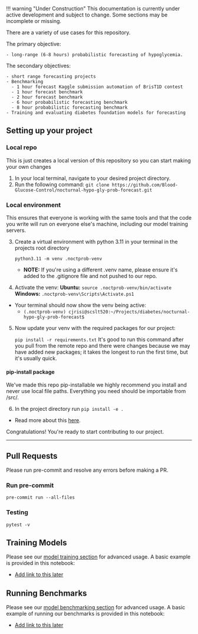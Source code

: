 !!! warning "Under Construction"
    This documentation is currently under active development and subject to change.
    Some sections may be incomplete or missing.

There are a variety of use cases for this repository.

The primary objective:

    - long-range (6-8 hours) probabilistic forecasting of hypoglycemia.

The secondary objectives:

    - short range forecasting projects
    - Benchmarking
      - 1 hour forecast Kaggle submission automation of BrisT1D contest
      - 1 hour forecast benchmark
      - 2 hour forecast benchmark
      - 6 hour probabilistic forecasting benchmark
      - 8 hour probabilistic forecasting benchmark
    - Training and evaluating diabetes foundation models for forecasting

## Setting up your project

### Local repo
This is just creates a local version of this repository so you can start making your own changes
1. In your local terminal, navigate to your desired project directory.
2. Run the following command: `git clone https://github.com/Blood-Glucose-Control/nocturnal-hypo-gly-prob-forecast.git`

### Local environment
This ensures that everyone is working with the same tools and that the code you write will run on everyone else's machine, including our model training servers.

3. Create a virtual environment with python 3.11 in your terminal in the projects root directory

    `python3.11 -m venv .noctprob-venv`

    - **NOTE:** If you're using a different .venv name, please ensure it's added to the .gitignore file and not pushed to our repo.
4. Activate the venv:
    **Ubuntu:** `source .noctprob-venv/bin/activate`
    **Windows:** `.noctprob-venv\Scripts\Activate.ps1`
  - Your terminal should now show the venv being active:
    - `(.noctprob-venv) cjrisi@scslt520:~/Projects/diabetes/nocturnal-hypo-gly-prob-forecast$ `
5. Now update your venv with the required packages for our project:

    `pip install -r requirements.txt`
    It's good to run this command after you pull from the remote repo and there were changes because we may have added new packages; it takes the longest to run the first time, but it's usually quick.

#### pip-install package
We've made this repo pip-installable we highly recommend you install and never use local file paths. Everything you need should be importable from /src/.

6. In the project directory run `pip install -e .`
  - Read more about this [here](https://goodresearch.dev/setup#create-a-pip-installable-package-recommended).

Congratulations! You're ready to start contributing to our project.

---

## Pull Requests
Please run pre-commit and resolve any errors before making a PR.
### Run pre-commit
`pre-commit run --all-files`

### Testing
`pytest -v`


## Training Models
Please see our [model training section](modeling/model-training.md#model-training) for advanced usage.
A basic example is provided in this notebook:
- [Add link to this later]()

## Running Benchmarks
Please see our [model benchmarking section](benchmarking/model-benchmarking.md#model-benchmarking) for advanced usage.
A basic example of running our benchmarks is provided in this notebook:
- [Add link to this later]()
